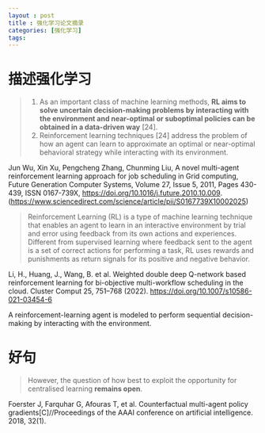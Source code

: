 ```yaml
---
layout : post
title : 强化学习论文摘录
categories: [强化学习]
tags: 
---
```


# 描述强化学习
>  1. As an important class of machine learning methods, **RL aims to solve uncertain decision-making problems by interacting with the environment and near-optimal or suboptimal policies can be obtained in a data-driven way** [24].
>  2. Reinforcement learning techniques [24] address the problem of how an agent can learn to approximate an optimal or near-optimal behavioral strategy while interacting with its environment.

Jun Wu, Xin Xu, Pengcheng Zhang, Chunming Liu, A novel multi-agent reinforcement learning approach for job scheduling in Grid computing, Future Generation Computer Systems,
Volume 27, Issue 5, 2011, Pages 430-439, ISSN 0167-739X, https://doi.org/10.1016/j.future.2010.10.009. (https://www.sciencedirect.com/science/article/pii/S0167739X10002025)

> Reinforcement Learning (RL) is a type of machine learning technique that enables an agent to learn in an interactive environment by trial and error using feedback from its own actions and experiences. Different from supervised learning where feedback sent to the agent is a set of correct actions for performing a task, RL uses rewards and punishments as return signals for its positive and negative behavior.
>

Li, H., Huang, J., Wang, B. et al. Weighted double deep Q-network based reinforcement learning for bi-objective multi-workflow scheduling in the cloud. Cluster Comput 25, 751–768 (2022). https://doi.org/10.1007/s10586-021-03454-6



A reinforcement-learning agent is modeled to perform sequential decision-making by interacting with the environment.



# 好句

> However, the question of how best to exploit the opportunity for centralised learning **remains open**.

Foerster J, Farquhar G, Afouras T, et al. Counterfactual multi-agent policy gradients[C]//Proceedings of the AAAI conference on artificial intelligence. 2018, 32(1).